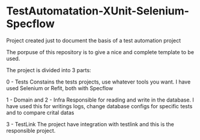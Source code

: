# TestAutomatation-XUnit-Selenium-Specflow
Project created just to document the basis of a test automation project

The porpuse of this repository is to give a nice and complete template to be used.

The project is divided into 3 parts:

0 - Tests
Constains the tests projects, use whatever tools you want. I have used Selenium or Refit, both with Specflow


1 - Domain and 2 - Infra 
Responsible for reading and write in the database.
I have used this for writings logs, change database configs for specific tests and to compare crital datas


3 - TestLink
The project have integration with testlink and this is the responsible project.
